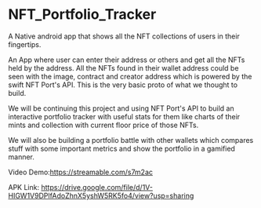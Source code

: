 # NFT_Portfolio_Tracker

A Native android app that shows all the NFT collections of users in their fingertips.

An App where user can enter their address or others and get all the NFTs held by the address. All the NFTs found in their wallet address could be seen with the image, contract and creator address which is powered by the swift NFT Port's API. This is the very basic proto of what we thought to build. 

We will be continuing this project and using NFT Port's API to build an interactive portfolio tracker with useful stats for them like charts of their mints and collection with current floor price of those NFTs. 

We will also be building a portfolio battle with other wallets which compares stuff with some important metrics and show the portfolio in a gamified manner. 

Video Demo:https://streamable.com/s7m2ac


APK Link: https://drive.google.com/file/d/1V-HIGW1V9DPlfAdoZhnX5yshW5RK5fo4/view?usp=sharing
